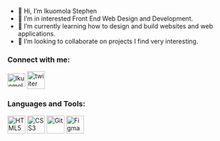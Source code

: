 - 👋 Hi, I’m Ikuomola Stephen
- 👀 I’m in interested Front End Web Design and Development.
- 🌱 I’m currently learning how to design and build websites and web applications.
- 💞️ I’m looking to collaborate on projects I find very interesting.

<!---
salutDami/salutDami is a ✨ special ✨ repository because its `README.md` (this file) appears on your GitHub profile.
You can click the Preview link to take a look at your changes.
--->


<h3 align="left">Connect with me:</h3>
<p align="left">
<a href="https://linkedin.com/in/ikuomola-stephen" target="blank"><img align="center" src="https://raw.githubusercontent.com/rahuldkjain/github-profile-readme-generator/master/src/images/icons/Social/linked-in-alt.svg" alt="Ikuomola-Stephen" height="30" width="40" /></a>
<a href="https://twitter.com/_salutDami" target="blank"><img align="center" src="https://th.bing.com/th/id/R.5d63080d7f28fb46e021758670452ccf?rik=BCqNKDFiU7JfoA&pid=ImgRaw&r=0" alt="twiiter page" height="40" width="40" /></a>
</p>


<h3 align="left">Languages and Tools:</h3>
<p align="left">
 <a href="https://html.com" target="blank"><img src="https://s3.us-east-2.amazonaws.com/upskill-school/html.svg" alt="HTML5" width="40" height="40"/></a>
  <a href="https://developer.mozilla.org/en-US/docs/Web/CSS" target="blank"><img src="https://th.bing.com/th/id/R.8e95479da2c5e493b835c8533c2d5ba5?rik=FsLtwf5wKb0A1Q&riu=http%3a%2f%2fdevlup.com%2fwp-content%2fuploads%2f2013%2f07%2fcss-logo.jpg&ehk=Uo3AKi7cKWanVe2acMOfLUQizY9rREpU0%2boUjHzShMI%3d&risl=&pid=ImgRaw&r=0&sres=1&sresct=1" alt="CSS3" width="40" height="40"/></a>
 
  <img src="https://cdn.freebiesupply.com/logos/large/2x/git-icon-logo-png-transparent.png" alt="Git" width="40" height="40"/>
  <img src="https://th.bing.com/th/id/R.1706c9f16bd08eb5e03f1df3e0a94a1c?rik=Qd6LRWDQvGRpmw&pid=ImgRaw&r=0" alt="Figma" width="40" height="40"/>
</p>
